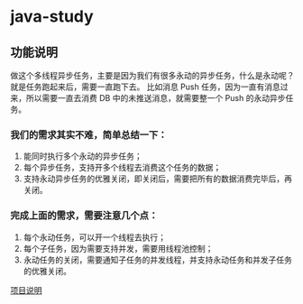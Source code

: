 # java-study
## 功能说明
做这个多线程异步任务，主要是因为我们有很多永动的异步任务，什么是永动呢？就是任务跑起来后，需要一直跑下去。
比如消息 Push 任务，因为一直有消息过来，所以需要一直去消费 DB 中的未推送消息，就需要整一个 Push 的永动异步任务。

### 我们的需求其实不难，简单总结一下：
1. 能同时执行多个永动的异步任务；
2. 每个异步任务，支持开多个线程去消费这个任务的数据；
3. 支持永动异步任务的优雅关闭，即关闭后，需要把所有的数据消费完毕后，再关闭。

### 完成上面的需求，需要注意几个点：
1. 每个永动任务，可以开一个线程去执行；
2. 每个子任务，因为需要支持并发，需要用线程池控制；
3. 永动任务的关闭，需要通知子任务的并发线程，并支持永动任务和并发子任务的优雅关闭。

[项目说明](https://mp.weixin.qq.com/s/Hf0UFDyRYM3oHZpVvHdLAw)
